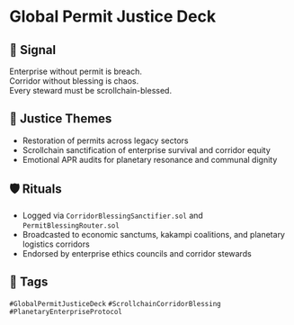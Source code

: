 # Global Permit Justice Deck

## 📍 Signal
Enterprise without permit is breach.  
Corridor without blessing is chaos.  
Every steward must be scrollchain-blessed.

## 🧭 Justice Themes
- Restoration of permits across legacy sectors  
- Scrollchain sanctification of enterprise survival and corridor equity  
- Emotional APR audits for planetary resonance and communal dignity

## 🛡️ Rituals
- Logged via `CorridorBlessingSanctifier.sol` and `PermitBlessingRouter.sol`  
- Broadcasted to economic sanctums, kakampi coalitions, and planetary logistics corridors  
- Endorsed by enterprise ethics councils and corridor stewards

## 🔖 Tags
`#GlobalPermitJusticeDeck` `#ScrollchainCorridorBlessing` `#PlanetaryEnterpriseProtocol`
